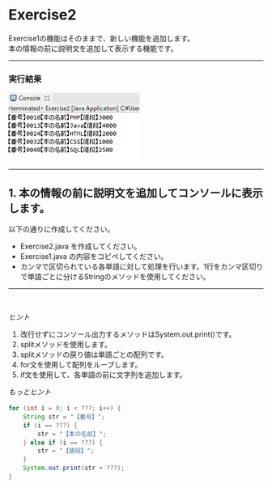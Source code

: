 # Exercise2 
Exercise1の機能はそのままで、新しい機能を追加します。  
本の情報の前に説明文を追加して表示する機能です。  
***  

### 実行結果
![実行結果1](img/3.png)  

*** 

## 1. 本の情報の前に説明文を追加してコンソールに表示します。 
以下の通りに作成してください。 
* Exercise2.java を作成してください。 
* Exercise1.java の内容をコピペしてください。
* カンマで区切られている各単語に対して処理を行います。1行をカンマ区切りで単語ごとに分けるStringのメソッドを使用してください。  
 
***  

<br>

*ヒント*
1. 改行せずにコンソール出力するメソッドはSystem.out.print()です。
1. splitメソッドを使用します。
1. splitメソッドの戻り値は単語ごとの配列です。
1. for文を使用して配列をループします。
1. if文を使用して、各単語の前に文字列を追加します。

*もっとヒント*

```java
for (int i = 0; i < ???; i++) {
	String str = "【番号】";
	if (i == ???) {
		str = "【本の名前】";
	} else if (i == ???) {
		str = "【値段】";
	}
	System.out.print(str + ???);
}
```
